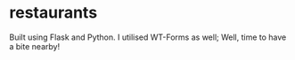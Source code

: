 # restaurants
Built using Flask and Python.
I utilised WT-Forms as well;
 Well, time to have a bite nearby!
